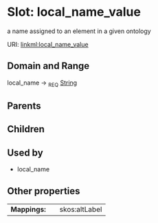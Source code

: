 
# Slot: local_name_value


a name assigned to an element in a given ontology

URI: [linkml:local_name_value](https://w3id.org/linkml/local_name_value)


## Domain and Range

local_name &#8594;  <sub>REQ</sub> [String](types/String.md)

## Parents


## Children


## Used by

 * local_name

## Other properties

|  |  |  |
| --- | --- | --- |
| **Mappings:** | | skos:altLabel |

